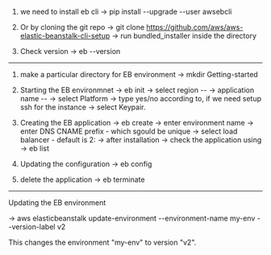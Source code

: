 1. we need to install eb cli
-> pip install --upgrade --user awsebcli

2. Or by cloning the git repo
-> git clone https://github.com/aws/aws-elastic-beanstalk-cli-setup
-> run bundled_installer inside the directory

3. Check version
-> eb --version

-----------------------------------------------------------------------------------------

1. make a particular directory for EB environment
-> mkdir Getting-started

2. Starting the EB environmnet
-> eb init
-> select region --
-> application name --
-> select Platform
-> type yes/no according to, if we need setup ssh for the instance
-> select Keypair.

3. Creating the EB application
-> eb create
-> enter environment name
-> enter DNS CNAME prefix - which sgould be unique
-> select load balancer - default is 2:
-> after installation
   -> check the application using -> eb list

4. Updating the configuration
-> eb config

5. delete the application
-> eb terminate

------------------------------------------------------

Updating the EB environment

-> aws elasticbeanstalk update-environment --environment-name my-env --version-label v2

This changes the environment "my-env" to version "v2".